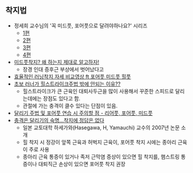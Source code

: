 ## 착지법
- 정세희 교수님의 '꼭 미드풋, 포어풋으로 달려야하나요?' 시리즈
	- [1편](https://blog.naver.com/braindrjung/222186406990)
	- [2편](https://blog.naver.com/braindrjung/222187531558)
	- [3편](https://blog.naver.com/braindrjung/222188761089)
	- [4편](https://blog.naver.com/braindrjung/222189921425)
- [미드풋착지? 왜 하는지 제대로 알고하자!](https://www.youtube.com/watch?v=9NKcVNUxXLg)
	- 장경 인대 증후근 부상에서 벗어났다고 	
- [효율적인 러닝착지 자세 비교영상 ft 포어풋 미드풋 힐풋](https://www.youtube.com/watch?v=v6WdwASk5wY)
- [초보 러너가 힐스트라이크주법 밖에 안되는 이유??](https://www.youtube.com/watch?v=f0JaXavybfY)
	- 힐스트라이크가 큰 근육인 대퇴사두근을 많이 사용해서 꾸준한 스피드로 달리는데에는 장점도 있다고 함.
	- 관절에 가는 충격이 클수 있다는 단점이 있음.
- [달리기 주법 및 포어풋 연습 시 주의할 점 - 리어풋, 포어풋, 미드풋](https://leewordstore.tistory.com/20)
- [충격은 달리기의 숙명…착지에 정답은 없다](https://www.mk.co.kr/news/it/view/2020/12/1246382/)
	- 일본 교토대학 하세가와(Hasegawa, H, Yamauchi) 교수의 2007년 논문 소개
	- 힐 착지 시 정강이 앞쪽 근육과 허벅지 근육이, 포어풋 착지 시에는 종아리 근육이 주로 사용
	- 종아리 근육 통증이 있거나 족저 근막염 증상이 있으면 힐 착지를, 햄스트링 통증이나 대퇴직근 손상이 있으면 포어풋 착지 권장
